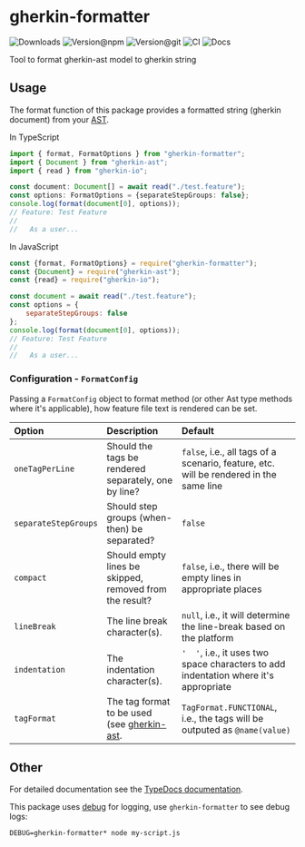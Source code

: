 # gherkin-formatter

![Downloads](https://img.shields.io/npm/dw/gherkin-formatter?style=flat-square) ![Version@npm](https://img.shields.io/npm/v/gherkin-formatter?label=version%40npm&style=flat-square) ![Version@git](https://img.shields.io/github/package-json/v/gherking/gherkin-formatter/master?label=version%40git&style=flat-square) ![CI](https://img.shields.io/github/actions/workflow/status/gherking/gherkin-formatter/ci.yml?branch=master&label=ci&style=flat-square) ![Docs](https://img.shields.io/github/actions/workflow/status/gherking/gherkin-formatter/docs.yml?branch=master&label=docs&style=flat-square)

Tool to format gherkin-ast model to gherkin string

## Usage

The format function of this package provides a formatted string (gherkin document) from
your [AST](https://github.com/gherking/gherkin-ast).

In TypeScript

```typescript
import { format, FormatOptions } from "gherkin-formatter";
import { Document } from "gherkin-ast";
import { read } from "gherkin-io";

const document: Document[] = await read("./test.feature");
const options: FormatOptions = {separateStepGroups: false};
console.log(format(document[0], options));
// Feature: Test Feature
//
//   As a user...
```

In JavaScript

```javascript
const {format, FormatOptions} = require("gherkin-formatter");
const {Document} = require("gherkin-ast");
const {read} = require("gherkin-io");

const document = await read("./test.feature");
const options = {
    separateStepGroups: false
};
console.log(format(document[0], options));
// Feature: Test Feature
//
//   As a user...
```

### Configuration - `FormatConfig`

Passing a `FormatConfig` object to format method (or other Ast type methods where it's applicable), how feature file
text is rendered can be set.

| Option               | Description                                                                            | Default                                                                                |
|:---------------------|:---------------------------------------------------------------------------------------|:---------------------------------------------------------------------------------------|
| `oneTagPerLine`      | Should the tags be rendered separately, one by line?                                   | `false`, i.e., all tags of a scenario, feature, etc. will be rendered in the same line |
| `separateStepGroups` | Should step groups (when-then) be separated?                                           | `false`                                                                                |
| `compact`            | Should empty lines be skipped, removed from the result?                                | `false`, i.e., there will be empty lines in appropriate places                         |
| `lineBreak`          | The line break character(s).                                                           | `null`, i.e., it will determine the line-break based on the platform                   |
| `indentation`        | The indentation character(s).                                                          | `'  '`, i.e., it uses two space characters to add indentation where it's appropriate   | 
| `tagFormat`          | The tag format to be used (see [gherkin-ast](https://github.com/gherking/gherkin-ast). | `TagFormat.FUNCTIONAL`, i.e., the tags will be outputed as `@name(value)`              |

## Other

For detailed documentation see the [TypeDocs documentation](https://gherking.github.io/gherkin-formatter/).

This package uses [debug](https://www.npmjs.com/package/debug) for logging, use `gherkin-formatter` to see debug logs:

```shell
DEBUG=gherkin-formatter* node my-script.js
```
